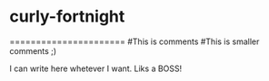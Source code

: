# curly-fortnight
======================
#This is comments
#This is smaller comments ;)

I can write here whetever I want. Liks a BOSS!
